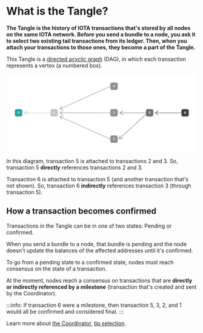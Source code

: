 # What is the Tangle?

**The Tangle is the history of IOTA transactions that's stored by all nodes on the same IOTA network. Before you send a bundle to a node, you ask it to select two existing tail transactions from its ledger. Then, when you attach your transactions to those ones, they become a part of the Tangle.**

This Tangle is a [directed acyclic graph](https://en.wikipedia.org/wiki/Directed_acyclic_graph) (DAG), in which each transaction represents a vertex (a numbered box).

![A directed acyclic graph](../images/dag.png)

In this diagram, transaction 5 is attached to transactions 2 and 3. So, transaction 5 **directly** references transactions 2 and 3.

Transaction 6 is attached to transaction 5 (and another transaction that's not shown). So, transaction 6 **indirectly** references transaction 3 (through transaction 5).

## How a transaction becomes confirmed

Transactions in the Tangle can be in one of two states: Pending or confirmed.

When you send a bundle to a node, that bundle is pending and the node doesn't update the balances of the affected addresses until it's confirmed.

To go from a pending state to a confirmed state, nodes must reach consensus on the state of a transaction.

At the moment, nodes reach a consensus on transactions that are **directly or indirectly referenced by a milestone** (transaction that's created and sent by the Coordinator).

:::info:
If transaction 6 were a milestone, then transaction 5, 3, 2, and 1 would all be confirmed and considered final.
::: 

Learn more about [the Coordinator](root://the-tangle/0.1/concepts/the-coordinator.md), [tip selection](root://the-tangle/0.1/concepts/tip-selection.md).

